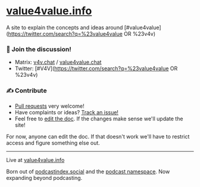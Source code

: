# [value4value.info](https://value4value.info/)

A site to explain the concepts and ideas around [#value4value](https://twitter.com/search?q=%23value4value OR %23v4v)

### 💬 Join the discussion!

- Matrix: [v4v.chat](http://v4v.chat) / [value4value.chat](http://value4value.chat)
- Twitter: [#V4V](https://twitter.com/search?q=%23value4value OR %23v4v)

### ✍️ Contribute

- [Pull requests](https://github.com/v4v-info/v4v-info.github.io/pulls) very welcome!
- Have complaints or ideas? [Track an issue!](https://github.com/v4v-info/v4v-info.github.io/issues)
- Feel free to [edit the doc](https://demo.hedgedoc.org/KAiSh_3KQrSeVydW8L9zJg?both#). If the changes make sense we'll update the site!

For now, anyone can edit the doc. If that doesn't work we'll have to restrict access and figure something else out.

---

Live at [value4value.info](https://value4value.info/)

Born out of [podcastindex.social](https://podcastindex.social/) and the [podcast namespace](https://github.com/Podcastindex-org/podcast-namespace/discussions). Now expanding beyond podcasting.
